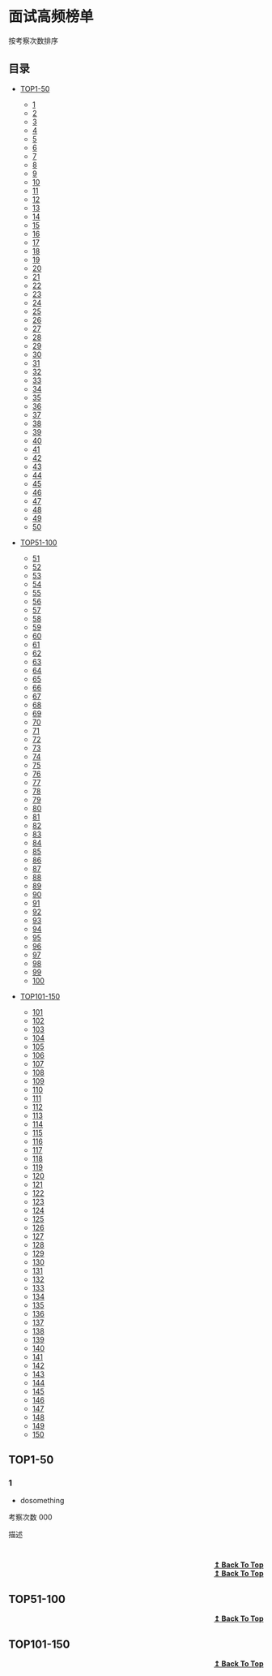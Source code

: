 # 面试高频榜单
按考察次数排序

## 目录
- [TOP1-50](#TOP1-50)
   - [1](#1)
   - [2](#)
   - [3](#)
   - [4](#)
   - [5](#)
   - [6](#)
   - [7](#)
   - [8](#)
   - [9](#)
   - [10](#)
   - [11](#)
   - [12](#)
   - [13](#)
   - [14](#)
   - [15](#)
   - [16](#)
   - [17](#)
   - [18](#)
   - [19](#)
   - [20](#)
   - [21](#)
   - [22](#)
   - [23](#)
   - [24](#)
   - [25](#)
   - [26](#)
   - [27](#)
   - [28](#)
   - [29](#)
   - [30](#)
   - [31](#)
   - [32](#)
   - [33](#)
   - [34](#)
   - [35](#)
   - [36](#)
   - [37](#)
   - [38](#)
   - [39](#)
   - [40](#)
   - [41](#)
   - [42](#)
   - [43](#)
   - [44](#)
   - [45](#)
   - [46](#)
   - [47](#)
   - [48](#)
   - [49](#)
   - [50](#)



- [TOP51-100](#TOP51-100)
   - [51](#51)
   - [52](#52)
   - [53](#53)
   - [54](#54)
   - [55](#55)
   - [56](#56)
   - [57](#57)
   - [58](#58)
   - [59](#59)
   - [60](#60)
   - [61](#61)
   - [62](#62)
   - [63](#63)
   - [64](#64)
   - [65](#65)
   - [66](#66)
   - [67](#67)
   - [68](#68)
   - [69](#69)
   - [70](#70)
   - [71](#71)
   - [72](#72)
   - [73](#73)
   - [74](#74)
   - [75](#75)
   - [76](#76)
   - [77](#77)
   - [78](#78)
   - [79](#79)
   - [80](#80)
   - [81](#81)
   - [82](#82)
   - [83](#83)
   - [84](#84)
   - [85](#85)
   - [86](#86)
   - [87](#87)
   - [88](#88)
   - [89](#89)
   - [90](#90)
   - [91](#91)
   - [92](#92)
   - [93](#93)
   - [94](#94)
   - [95](#95)
   - [96](#96)
   - [97](#97)
   - [98](#98)
   - [99](#99)
   - [100](#100)


- [TOP101-150](#TOP101-150)
   - [101](#101)
   - [102](#102)
   - [103](#103)
   - [104](#104)
   - [105](#105)
   - [106](#106)
   - [107](#107)
   - [108](#108)
   - [109](#109)
   - [110](#110)
   - [111](#111)
   - [112](#112)
   - [113](#113)
   - [114](#114)
   - [115](#115)
   - [116](#116)
   - [117](#117)
   - [118](#118)
   - [119](#119)
   - [120](#120)
   - [121](#121)
   - [122](#122)
   - [123](#123)
   - [124](#124)
   - [125](#125)
   - [126](#126)
   - [127](#127)
   - [128](#128)
   - [129](#129)
   - [130](#130)
   - [131](#131)
   - [132](#132)
   - [133](#133)
   - [134](#134)
   - [135](#135)
   - [136](#136)
   - [137](#137)
   - [138](#138)
   - [139](#139)
   - [140](#140)
   - [141](#141)
   - [142](#142)
   - [143](#143)
   - [144](#144)
   - [145](#145)
   - [146](#146)
   - [147](#147)
   - [148](#148)
   - [149](#149)
   - [150](#150)


## TOP1-50


### 1
* dosomething

考察次数 000

描述
```

```
<!-- ![img]() -->
```cpp

```

<div align="right">
    <b><a href="#目录">↥ Back To Top</a></b>
</div>



<div align="right">
    <b><a href="#目录">↥ Back To Top</a></b>
</div>



## TOP51-100




<div align="right">
    <b><a href="#目录">↥ Back To Top</a></b>
</div>



## TOP101-150




<div align="right">
    <b><a href="#目录">↥ Back To Top</a></b>
</div>
